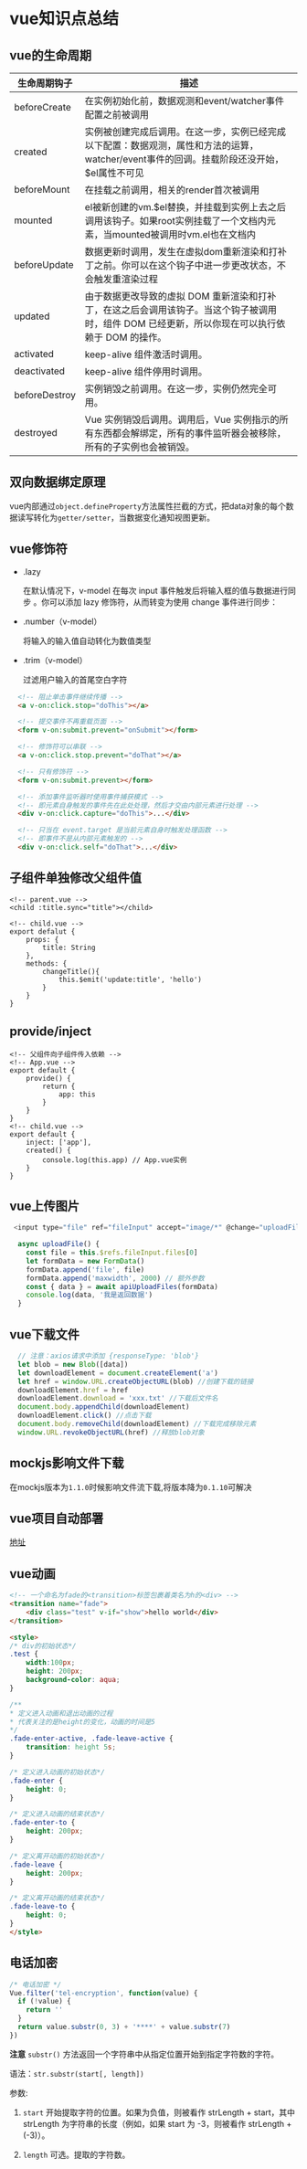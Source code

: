 # vue知识点总结
## vue的生命周期
| 生命周期钩子  | 描述                                                                                                                                            |
| ------------- | ----------------------------------------------------------------------------------------------------------------------------------------------- |
| beforeCreate  | 在实例初始化前，数据观测和event/watcher事件配置之前被调用                                                                                       |
| created       | 实例被创建完成后调用。在这一步，实例已经完成以下配置：数据观测，属性和方法的运算，watcher/event事件的回调。挂载阶段还没开始，$el属性不可见      |
| beforeMount   | 在挂载之前调用，相关的render首次被调用                                                                                                          |
| mounted       | el被新创建的vm.$el替换，并挂载到实例上去之后调用该钩子。如果root实例挂载了一个文档内元素，当mounted被调用时vm.el也在文档内                      |
| beforeUpdate  | 数据更新时调用，发生在虚拟dom重新渲染和打补丁之前。你可以在这个钩子中进一步更改状态，不会触发重渲染过程                                         |
| updated       | 由于数据更改导致的虚拟 DOM 重新渲染和打补丁，在这之后会调用该钩子。当这个钩子被调用时，组件 DOM 已经更新，所以你现在可以执行依赖于 DOM 的操作。 |
| activated     | keep-alive 组件激活时调用。                                                                                                                     |
| deactivated   | keep-alive 组件停用时调用。                                                                                                                     |
| beforeDestroy | 实例销毁之前调用。在这一步，实例仍然完全可用。                                                                                                  |
| destroyed     | Vue 实例销毁后调用。调用后，Vue 实例指示的所有东西都会解绑定，所有的事件监听器会被移除，所有的子实例也会被销毁。                                |

## 双向数据绑定原理
vue内部通过`object.defineProperty`方法属性拦截的方式，把data对象的每个数据读写转化为`getter/setter`，当数据变化通知视图更新。

## vue修饰符
* .lazy

  在默认情况下，v-model 在每次 input 事件触发后将输入框的值与数据进行同步 。你可以添加 lazy 修饰符，从而转变为使用 change 事件进行同步：

* .number（v-model）

  将输入的输入值自动转化为数值类型

* .trim（v-model）

  过滤用户输入的首尾空白字符

```html
  <!-- 阻止单击事件继续传播 -->
  <a v-on:click.stop="doThis"></a>

  <!-- 提交事件不再重载页面 -->
  <form v-on:submit.prevent="onSubmit"></form>

  <!-- 修饰符可以串联 -->
  <a v-on:click.stop.prevent="doThat"></a>

  <!-- 只有修饰符 -->
  <form v-on:submit.prevent></form>

  <!-- 添加事件监听器时使用事件捕获模式 -->
  <!-- 即元素自身触发的事件先在此处处理，然后才交由内部元素进行处理 -->
  <div v-on:click.capture="doThis">...</div>

  <!-- 只当在 event.target 是当前元素自身时触发处理函数 -->
  <!-- 即事件不是从内部元素触发的 -->
  <div v-on:click.self="doThat">...</div>
```

## 子组件单独修改父组件值
```vue
<!-- parent.vue -->
<child :title.sync="title"></child>

<!-- child.vue -->
export defalut {
    props: {
        title: String  
    },
    methods: {
        changeTitle(){
            this.$emit('update:title', 'hello')
        }
    }
}
```

## provide/inject
```vue
<!-- 父组件向子组件传入依赖 -->
<!-- App.vue -->
export default {
    provide() {
        return {
            app: this
        }
    } 
}
<!-- child.vue -->
export default {
    inject: ['app'],
    created() {
        console.log(this.app) // App.vue实例
    }
}
```


## vue上传图片
```js
 <input type="file" ref="fileInput" accept="image/*" @change="uploadFile"/>

  async uploadFile() {
    const file = this.$refs.fileInput.files[0]
    let formData = new FormData()
    formData.append('file', file)
    formData.append('maxwidth', 2000) // 额外参数
    const { data } = await apiUploadFiles(formData)
    console.log(data, '我是返回数据')
  }
```
## vue下载文件

```js
  // 注意：axios请求中添加 {responseType: 'blob'}
  let blob = new Blob([data])
  let downloadElement = document.createElement('a')
  let href = window.URL.createObjectURL(blob) //创建下载的链接
  downloadElement.href = href
  downloadElement.download = 'xxx.txt' //下载后文件名
  document.body.appendChild(downloadElement)
  downloadElement.click() //点击下载
  document.body.removeChild(downloadElement) //下载完成移除元素
  window.URL.revokeObjectURL(href) //释放blob对象
```

## mockjs影响文件下载
在mockjs版本为`1.1.0`时候影响文件流下载,将版本降为`0.1.10`可解决

## vue项目自动部署
[地址](https://juejin.im/post/6872914108979609614)

## vue动画
```html
<!-- 一个命名为fade的<transition>标签包裹着类名为h的<div> -->
<transition name="fade">
    <div class="test" v-if="show">hello world</div>
</transition>

<style>
/* div的初始状态*/
.test {
    width:100px;
    height: 200px;
    background-color: aqua;
}

/**
* 定义进入动画和退出动画的过程
* 代表关注的是height的变化，动画的时间是5
*/
.fade-enter-active, .fade-leave-active {
    transition: height 5s;
}

/* 定义进入动画的初始状态*/
.fade-enter {
    height: 0;
}

/* 定义进入动画的结束状态*/
.fade-enter-to {
    height: 200px;
}

/* 定义离开动画的初始状态*/
.fade-leave {
    height: 200px;
}

/* 定义离开动画的结束状态*/
.fade-leave-to {
    height: 0;
}
</style>
```

## 电话加密
```js
/* 电话加密 */
Vue.filter('tel-encryption', function(value) {
  if (!value) {
    return ''
  }
  return value.substr(0, 3) + '****' + value.substr(7)
})
```
**注意**
`substr()` 方法返回一个字符串中从指定位置开始到指定字符数的字符。

语法：`str.substr(start[, length])`

参数:

  1. `start`
  开始提取字符的位置。如果为负值，则被看作 strLength + start，其中 strLength 为字符串的长度（例如，如果 start 为 -3，则被看作 strLength + (-3)）。

  2. `length`
  可选。提取的字符数。



